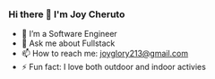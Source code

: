 ### Hi there 👋 I'm Joy Cheruto


- 🔭 I’m a Software Engineer
- 💬 Ask me about Fullstack
- 📫 How to reach me: joyglory213@gmail.com
- ⚡ Fun fact: I love both outdoor and indoor activies

